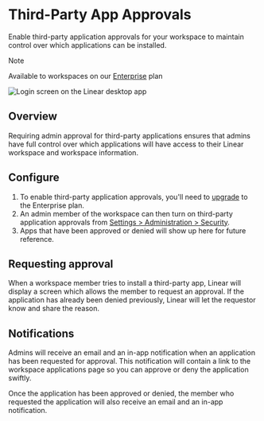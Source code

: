 # Third-Party App Approvals

Enable third-party application approvals for your workspace to maintain control over which applications can be installed.

> [!NOTE]
> Available to workspaces on our [Enterprise](https://linear.app/pricing) plan

![Login screen on the Linear desktop app](https://webassets.linear.app/images/ornj730p/production/8bdeabb7261714eb7b673116ae3cbffbc75a8a80-2160x1326.png?q=95&auto=format&dpr=2)

## Overview

Requiring admin approval for third-party applications ensures that admins have full control over which applications will have access to their Linear workspace and workspace information.

## Configure

1. To enable third-party application approvals, you'll need to [upgrade](https://linear.app/pricing) to the Enterprise plan. 
2. An admin member of the workspace can then turn on third-party application approvals from [Settings > Administration > Security](https://linear.app/settings/security).
3. Apps that have been approved or denied will show up here for future reference. 

## Requesting approval

When a workspace member tries to install a third-party app, Linear will display a screen which allows the member to request an approval. If the application has already been denied previously, Linear will let the requestor know and share the reason. 

## Notifications

Admins will receive an email and an in-app notification when an application has been requested for approval. This notification will contain a link to the workspace applications page so you can approve or deny the application swiftly.  
  
Once the application has been approved or denied, the member who requested the application will also receive an email and an in-app notification.